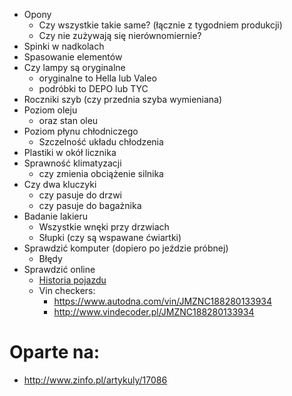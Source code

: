  * Opony
	 * Czy wszystkie takie same? (łącznie z tygodniem produkcji)
	 * Czy nie zużywają się nierównomiernie?
 * Spinki w nadkolach
 * Spasowanie elementów
 * Czy lampy są oryginalne
	 * oryginalne to Hella lub Valeo
	 * podróbki to DEPO lub TYC
 * Roczniki szyb (czy przednia szyba wymieniana)
 * Poziom oleju
 	* oraz stan oleu
 * Poziom płynu chłodniczego
 	* Szczelność układu chłodzenia
 * Plastiki w okół licznika
 * Sprawność klimatyzacji 
 	* czy zmienia obciążenie silnika
 * Czy dwa kluczyki
 	* czy pasuje do drzwi
	* czy pasuje do bagażnika
 * Badanie lakieru
 	* Wszystkie wnęki przy drzwiach
	* Słupki (czy są wspawane ćwiartki)
 * Sprawdzić komputer (dopiero po jeździe próbnej)
	 * Błędy
 * Sprawdzić online
	* [Historia pojazdu](https://historiapojazdu.gov.pl/)
	* Vin checkers:
		* https://www.autodna.com/vin/JMZNC188280133934
		* http://www.vindecoder.pl/JMZNC188280133934


# Oparte na:
 * http://www.zinfo.pl/artykuly/17086
